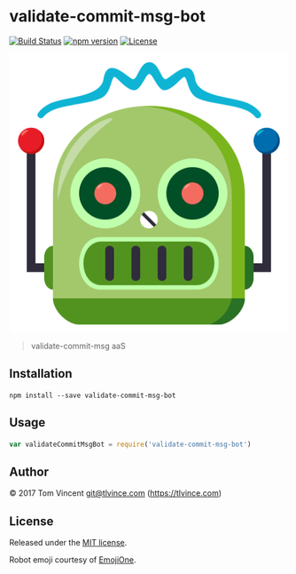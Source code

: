 # validate-commit-msg-bot

[![Build Status][travis-image]][travis-url]
[![npm version][npm-image]][npm-url]
[![License][license-image]][license-url]

<img align="center" src="docs/robot.png" alt="robot" />

[travis-url]: https://travis-ci.org/tlvince/validate-commit-msg-bot
[travis-image]: https://img.shields.io/travis/tlvince/validate-commit-msg-bot.svg
[npm-url]: https://www.npmjs.com/package/validate-commit-msg-bot
[npm-image]: https://img.shields.io/npm/v/validate-commit-msg-bot.svg
[license-url]: https://opensource.org/licenses/MIT
[license-image]: https://img.shields.io/npm/l/validate-commit-msg-bot.svg

> validate-commit-msg aaS

## Installation

```shell
npm install --save validate-commit-msg-bot
```

## Usage

```js
var validateCommitMsgBot = require('validate-commit-msg-bot')
```

## Author

© 2017 Tom Vincent <git@tlvince.com> (https://tlvince.com)

## License

Released under the [MIT license](http://tlvince.mit-license.org).

Robot emoji courtesy of [EmojiOne](https://www.emojione.com/emoji/1f916).
